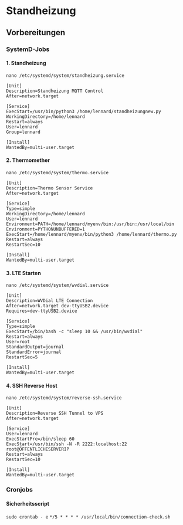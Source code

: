 # Standheizung

## Vorbereitungen
### SystemD-Jobs
#### 1. Standheizung
``nano /etc/systemd/system/standheizung.service``
```
[Unit]
Description=Standheizung MQTT Control
After=network.target

[Service]
ExecStart=/usr/bin/python3 /home/lennard/standheizungnew.py
WorkingDirectory=/home/lennard
Restart=always
User=lennard
Group=lennard

[Install]
WantedBy=multi-user.target
```

#### 2. Thermomether
``nano /etc/systemd/system/thermo.service``
```
[Unit]
Description=Thermo Sensor Service
After=network.target

[Service]
Type=simple
WorkingDirectory=/home/lennard
User=lennard
Environment=PATH=/home/lennard/myenv/bin:/usr/bin:/usr/local/bin
Environment=PYTHONUNBUFFERED=1
ExecStart=/home/lennard/myenv/bin/python3 /home/lennard/thermo.py
Restart=always
RestartSec=10

[Install]
WantedBy=multi-user.target
```

#### 3. LTE Starten
``nano /etc/systemd/system/wvdial.service``
```
[Unit]
Description=WVDial LTE Connection
After=network.target dev-ttyUSB2.device
Requires=dev-ttyUSB2.device

[Service]
Type=simple
ExecStart=/bin/bash -c "sleep 10 && /usr/bin/wvdial"
Restart=always
User=root
StandardOutput=journal
StandardError=journal
RestartSec=5

[Install]
WantedBy=multi-user.target
```

#### 4. SSH Reverse Host
``nano /etc/systemd/system/reverse-ssh.service``
```
[Unit]
Description=Reverse SSH Tunnel to VPS
After=network.target

[Service]
User=lennard
ExecStartPre=/bin/sleep 60
ExecStart=/usr/bin/ssh -N -R 2222:localhost:22 root@ÖFFENTLICHESERVERIP
Restart=always
RestartSec=10

[Install]
WantedBy=multi-user.target
```

### Cronjobs
#### Sicherheitsscript
``sudo crontab - e``
``*/5 * * * * /usr/local/bin/connection-check.sh``

